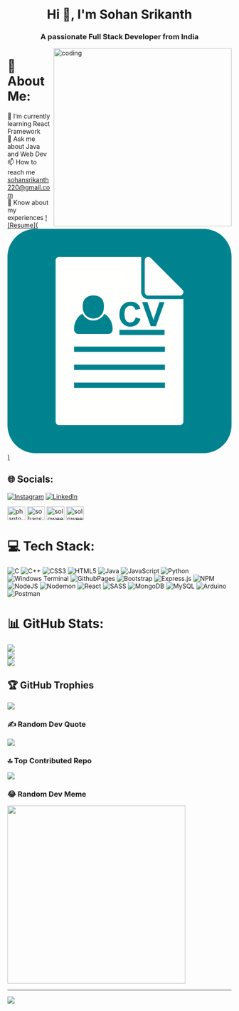 <h1 align="center">Hi 👋, I'm Sohan Srikanth</h1>
<h3 align="center">A passionate Full Stack Developer from India</h3>
<img align="right" alt="coding" width="400" src="https://user-images.githubusercontent.com/74038190/212749171-b84692a8-2b04-4e3b-93ca-ac14705da224.gif">

# 💫 About Me:
🌱 I’m currently learning React Framework<br>💬 Ask me about Java and Web Dev<br>📫 How to reach me sohansrikanth220@gmail.com<br>📄 Know about my experiences 
[![Resume](<svg xmlns="http://www.w3.org/2000/svg" xml:space="preserve" width="655.359" height="655.359" style="shape-rendering:geometricPrecision;text-rendering:geometricPrecision;image-rendering:optimizeQuality;fill-rule:evenodd;clip-rule:evenodd" viewBox="0 0 6.827 6.827"><rect width="6.827" height="6.827" rx=".853" ry=".853" style="fill:#00838f"/><path d="M1.573.853h2.502v1.072c0 .117.096.213.214.213H5.36v3.729a.107.107 0 0 1-.107.106h-3.68a.107.107 0 0 1-.106-.106V.96c0-.059.047-.107.106-.107zm.455 3.28h2.77v.16h-2.77v-.16zm0-.55h2.77v.16h-2.77v-.16zm0 1.098h2.77v.16h-2.77v-.16zm.588-1.951a.326.326 0 0 1-.32-.305.578.578 0 0 1-.002-.08c0-.122.038-.2.1-.25a.355.355 0 0 1 .221-.07l.007.001c.08.002.157.02.216.068.062.05.1.13.1.25a2.463 2.463 0 0 1-.003.08.335.335 0 0 1-.096.217.335.335 0 0 1-.22.089h-.003zm-.333-.148a.482.482 0 0 0-.169.163.568.568 0 0 0-.086.303v.009c0 .037.014.071.035.096a.124.124 0 0 0 .094.045h.918c.037 0 .07-.017.094-.045a.148.148 0 0 0 .035-.096v-.009a.568.568 0 0 0-.085-.3.483.483 0 0 0-.168-.165.354.354 0 0 1-.072.1.377.377 0 0 1-.596-.101zm2.006-.55a.107.107 0 0 1-.107-.107V.96a.107.107 0 0 1 .183-.076l.964.964a.107.107 0 0 1-.076.182H4.29zm-.877 1.04h1.374v.16H3.412v-.16zm.495-.38.144.046a.322.322 0 0 1-.11.179.313.313 0 0 1-.195.058.316.316 0 0 1-.24-.1.382.382 0 0 1-.094-.273c0-.122.031-.217.094-.284a.324.324 0 0 1 .25-.101c.089 0 .162.026.218.08a.288.288 0 0 1 .075.134l-.147.035a.154.154 0 0 0-.054-.09.155.155 0 0 0-.1-.033.167.167 0 0 0-.133.059c-.034.039-.05.102-.05.19 0 .092.016.158.05.197.033.04.076.06.13.06.039 0 .073-.013.101-.038a.219.219 0 0 0 .061-.118zm.458.27-.262-.733h.16l.186.543.18-.543h.157l-.263.733h-.158z" style="fill:#fffffe"/></svg>)](https://drive.google.com/file/d/1eEi55Ivj2efobcIOotFmkXoKwZ3GqYSv/view?usp=sharing)


## 🌐 Socials:
[![Instagram](https://img.shields.io/badge/Instagram-%23E4405F.svg?logo=Instagram&logoColor=white)](https://instagram.com/_sohan_sri_27_) [![LinkedIn](https://img.shields.io/badge/LinkedIn-%230077B5.svg?logo=linkedin&logoColor=white)](https://linkedin.com/in/sohan-srikanth-nandam-32aa5b23b) 
<p align="left">
<a href="https://www.codechef.com/users/phantom0_6" target="blank"><img align="center" src="https://cdn.jsdelivr.net/npm/simple-icons@3.1.0/icons/codechef.svg" alt="phantom0_6" height="30" width="40" /></a>
<a href="https://www.hackerrank.com/sohansrikanth220" target="blank"><img align="center" src="https://raw.githubusercontent.com/rahuldkjain/github-profile-readme-generator/master/src/images/icons/Social/hackerrank.svg" alt="sohansrikanth220" height="30" width="40" /></a>
<a href="https://codeforces.com/profile/soloweeb_36" target="blank"><img align="center" src="https://raw.githubusercontent.com/rahuldkjain/github-profile-readme-generator/master/src/images/icons/Social/codeforces.svg" alt="soloweeb_36" height="30" width="40" /></a>
<a href="https://www.leetcode.com/soloweeb" target="blank"><img align="center" src="https://raw.githubusercontent.com/rahuldkjain/github-profile-readme-generator/master/src/images/icons/Social/leet-code.svg" alt="soloweeb" height="30" width="40" /></a>
</p>

# 💻 Tech Stack:
![C](https://img.shields.io/badge/c-%2300599C.svg?style=flat-square&logo=c&logoColor=white) ![C++](https://img.shields.io/badge/c++-%2300599C.svg?style=flat-square&logo=c%2B%2B&logoColor=white) ![CSS3](https://img.shields.io/badge/css3-%231572B6.svg?style=flat-square&logo=css3&logoColor=white) ![HTML5](https://img.shields.io/badge/html5-%23E34F26.svg?style=flat-square&logo=html5&logoColor=white) ![Java](https://img.shields.io/badge/java-%23ED8B00.svg?style=flat-square&logo=openjdk&logoColor=white) ![JavaScript](https://img.shields.io/badge/javascript-%23323330.svg?style=flat-square&logo=javascript&logoColor=%23F7DF1E) ![Python](https://img.shields.io/badge/python-3670A0?style=flat-square&logo=python&logoColor=ffdd54) ![Windows Terminal](https://img.shields.io/badge/Windows%20Terminal-%234D4D4D.svg?style=flat-square&logo=windows-terminal&logoColor=white) ![GithubPages](https://img.shields.io/badge/github%20pages-121013?style=flat-square&logo=github&logoColor=white) ![Bootstrap](https://img.shields.io/badge/bootstrap-%238511FA.svg?style=flat-square&logo=bootstrap&logoColor=white) ![Express.js](https://img.shields.io/badge/express.js-%23404d59.svg?style=flat-square&logo=express&logoColor=%2361DAFB) ![NPM](https://img.shields.io/badge/NPM-%23CB3837.svg?style=flat-square&logo=npm&logoColor=white) ![NodeJS](https://img.shields.io/badge/node.js-6DA55F?style=flat-square&logo=node.js&logoColor=white) ![Nodemon](https://img.shields.io/badge/NODEMON-%23323330.svg?style=flat-square&logo=nodemon&logoColor=%BBDEAD) ![React](https://img.shields.io/badge/react-%2320232a.svg?style=flat-square&logo=react&logoColor=%2361DAFB) ![SASS](https://img.shields.io/badge/SASS-hotpink.svg?style=flat-square&logo=SASS&logoColor=white) ![MongoDB](https://img.shields.io/badge/MongoDB-%234ea94b.svg?style=flat-square&logo=mongodb&logoColor=white) ![MySQL](https://img.shields.io/badge/mysql-%2300000f.svg?style=flat-square&logo=mysql&logoColor=white) ![Arduino](https://img.shields.io/badge/-Arduino-00979D?style=flat-square&logo=Arduino&logoColor=white) ![Postman](https://img.shields.io/badge/Postman-FF6C37?style=flat-square&logo=postman&logoColor=white)
# 📊 GitHub Stats:
![](https://github-readme-stats.vercel.app/api?username=SohanSrikanth&theme=dark&hide_border=false&include_all_commits=true&count_private=false)<br/>
![](https://github-readme-streak-stats.herokuapp.com/?user=SohanSrikanth&theme=dark&hide_border=false)<br/>
![](https://github-readme-stats.vercel.app/api/top-langs/?username=SohanSrikanth&theme=dark&hide_border=false&include_all_commits=true&count_private=false&layout=compact)

## 🏆 GitHub Trophies
![](https://github-profile-trophy.vercel.app/?username=SohanSrikanth&theme=radical&no-frame=false&no-bg=true&margin-w=4)

### ✍️ Random Dev Quote
![](https://quotes-github-readme.vercel.app/api?type=horizontal&theme=radical)

### 🔝 Top Contributed Repo
![](https://github-contributor-stats.vercel.app/api?username=SohanSrikanth&limit=5&theme=dark&combine_all_yearly_contributions=true)

### 😂 Random Dev Meme
<img src='https://randommeme-five.vercel.app/' style="height: 400px;"/>

---
[![](https://visitcount.itsvg.in/api?id=SohanSrikanth&icon=0&color=0)](https://visitcount.itsvg.in)

<!-- Proudly created with GPRM ( https://gprm.itsvg.in ) -->
